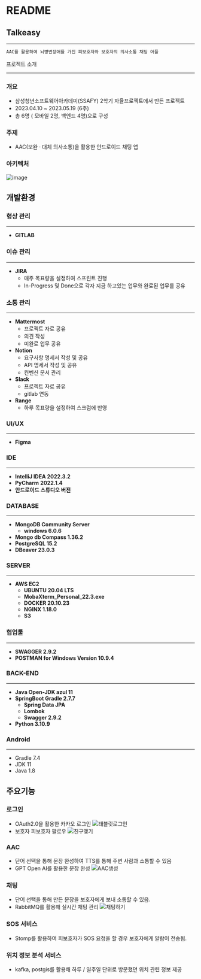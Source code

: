 # README


## Talkeasy

---

```jsx
AAC를 활용하여 뇌병변장애를 가진 피보호자와 보호자의 의사소통 채팅 어플
```

프로젝트 소개

---

### 개요

- 삼성청년소프트웨어아카데미(SSAFY) 2학기 자율프로젝트에서 만든 프로젝트
- 2023.04.10  ~ 2023.05.19 (6주)
- 총 6명 ( 모바일 2명, 백엔드 4명)으로 구성

### 주제

- AAC(보완 · 대체 의사소통)을 활용한 안드로이드 채팅 앱

### 아키텍처
![image](https://github.com/Jiwon-Im/Algorithm/assets/55631620/b4e36a77-f7b9-4e10-838d-d9e7b74e8e4d)
## 개발환경

### 형상 관리

---

- **GITLAB**

### 이슈 관리

---

- **JIRA**
    - 매주 목표량을 설정하여 스프린트 진행
    - In-Progress 및 Done으로 각자 지금 하고있는 업무와 완료된 업무를 공유

### 소통 관리

---

- **Mattermost**
    - 프로젝트 자료 공유
    - 의견 작성
    - 미완료 업무 공유
- **Notion**
    - 요구사항 명세서 작성 및 공유
    - API 명세서 작성 및 공유
    - 컨벤션 문서 관리
- **Slack**
    - 프로젝트 자료 공유
    - gitlab 연동
- **Range**
    - 하루 목표량을 설정하여 스크럼에 반영

### UI/UX

---

- **Figma**

### IDE

---

- **IntelliJ IDEA 2022.3.2**
- **PyCharm** **2022.1.4**
- **안드로이드 스튜디오 버전**

### DATABASE

---

- **MongoDB Community Server**
    - **windows 6.0.6**
- **Mongo db Compass 1.36.2**
- **PostgreSQL 15.2**
- **DBeaver 23.0.3**

### SERVER

---

- **AWS EC2**
    - **UBUNTU 20.04 LTS**
    - **MobaXterm_Personal_22.3.exe**
    - **DOCKER 20.10.23**
    - **NGINX 1.18.0**
    - **S3**

### 협업툴

---

- **SWAGGER 2.9.2**
- **POSTMAN for Windows Version 10.9.4**

### BACK-END

---

- **Java Open-JDK azul 11**
- **SpringBoot Gradle 2.7.7**
    - **Spring Data JPA**
    - **Lombok**
    - **Swagger 2.9.2**
- **Python 3.10.9**

### Android

---

- Gradle 7.4
- JDK 11
- Java 1.8
  


## 주요기능

### 로그인

- OAuth2.0을 활용한 카카오 로그인
  ![태블릿로그인](https://github.com/Jiwon-Im/Algorithm/assets/55631620/2956b44e-7b7e-465c-9736-6d1534f99ba3)
- 보호자 피보호자 팔로우
  ![친구맺기](https://github.com/Jiwon-Im/Algorithm/assets/55631620/edd8361f-4f92-4204-a3de-26fa6bf23875)

### AAC

- 단어 선택을 통해 문장 완성하여 TTS를 통해 주변 사람과 소통할 수 있음
- GPT Open AI를 활용한 문장 완성
![AAC생성](https://github.com/Jiwon-Im/Algorithm/assets/55631620/935e5bf7-2477-435c-83af-f5b6021e3b9f)

### 채팅

- 단어 선택을 통해 만든 문장을 보호자에게 보내 소통할 수 있음.
- RabbitMQ를 활용해 실시간 채팅 관리
![채팅하기](https://github.com/Jiwon-Im/Algorithm/assets/55631620/090f8840-ae26-4a15-8e2b-3a712e0528f8)

### SOS 서비스

- Stomp를 활용하여 피보호자가 SOS 요청을 할 경우 보호자에게 알람이 전송됨.

  

### 위치 정보 분석 서비스

- kafka, postgis를 활용해 하루 / 일주일 단위로 방문했던 위치 관련 정보 제공
